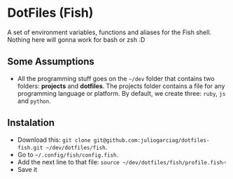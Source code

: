 # DotFiles (Fish)

A set of environment variables, functions and aliases for the Fish shell. Nothing here will gonna work for bash or zsh :D

## Some Assumptions
- All the programming stuff goes on the `~/dev` folder that contains two folders: **projects** and **dotfiles**.
The projects folder contains a file for any programming language or platform. By default, we create three: `ruby`,
 `js` and `python`.

## Instalation

- Download this: `git clone git@github.com:juliogarciag/dotfiles-fish.git ~/dev/dotfiles/fish`.
- Go to `~/.config/fish/config.fish`.
- Add the next line to that file: `source ~/dev/dotfiles/fish/profile.fish⏎`
- Save it
